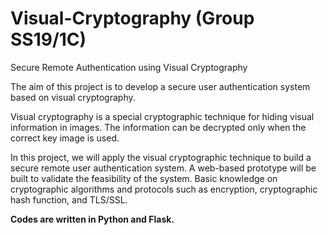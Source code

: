 # Visual-Cryptography (Group SS19/1C)
Secure Remote Authentication using Visual Cryptography

The aim of this project is to develop a secure user authentication system based on
visual cryptography. 

Visual cryptography is a special cryptographic technique for
hiding visual information in images. The information can be decrypted only when
the correct key image is used. 

In this project, we will apply the visual
cryptographic technique to build a secure remote user authentication system. A
web-based prototype will be built to validate the feasibility of the system.
Basic knowledge on cryptographic algorithms and protocols such as encryption,
cryptographic hash function, and TLS/SSL.

<b>Codes are written in Python and Flask.</b>
